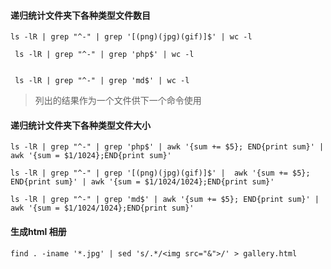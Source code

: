 #### 递归统计文件夹下各种类型文件数目

    ls -lR | grep "^-" | grep '[(png)(jpg)(gif)]$' | wc -l

     ls -lR | grep "^-" | grep 'php$' | wc -l


     ls -lR | grep "^-" | grep 'md$' | wc -l

> 列出的结果作为一个文件供下一个命令使用

#### 递归统计文件夹下各种类型文件大小

    ls -lR | grep "^-" | grep 'php$' | awk '{sum += $5}; END{print sum}' | awk '{sum = $1/1024};END{print sum}'

    ls -lR | grep "^-" | grep '[(png)(jpg)(gif)]$' |  awk '{sum += $5}; END{print sum}' | awk '{sum = $1/1024/1024};END{print sum}'

    ls -lR | grep "^-" | grep 'md$' | awk '{sum += $5}; END{print sum}' | awk '{sum = $1/1024/1024};END{print sum}'


#### 生成html 相册

    find . -iname '*.jpg' | sed 's/.*/<img src="&">/' > gallery.html 